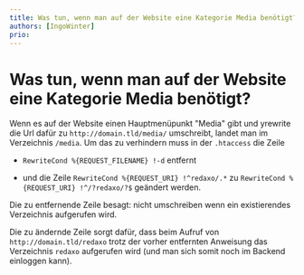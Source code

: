 ```yaml
---
title: Was tun, wenn man auf der Website eine Kategorie Media benötigt?
authors: [IngoWinter]
prio:
---
```


# Was tun, wenn man auf der Website eine Kategorie Media benötigt?


Wenn es auf der Website einen Hauptmenüpunkt "Media" gibt und yrewrite die Url dafür zu `http://domain.tld/media/` umschreibt, landet man im Verzeichnis `/media`. Um das zu verhindern muss in der `.htaccess` die Zeile

- `RewriteCond %{REQUEST_FILENAME} !-d` entfernt 

- und die Zeile `RewriteCond %{REQUEST_URI} !^redaxo/.*` zu `RewriteCond %{REQUEST_URI} !^/?redaxo/?$` geändert werden.

Die zu entfernende Zeile besagt: nicht umschreiben wenn ein existierendes Verzeichnis aufgerufen wird.  

Die zu ändernde Zeile sorgt dafür, dass beim Aufruf von `http://domain.tld/redaxo` trotz der vorher entfernten Anweisung das Verzeichnis `redaxo` aufgerufen wird (und man sich somit noch im Backend einloggen kann).
